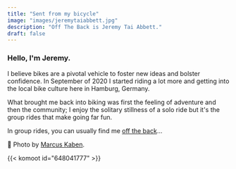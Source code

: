 ```yaml
---
title: "Sent from my bicycle"
image: "images/jeremytaiabbett.jpg"
description: "Off The Back is Jeremy Tai Abbett."
draft: false
---
```


### Hello, I'm Jeremy.

I believe bikes are a pivotal vehicle to foster new ideas and bolster confidence. In September of 2020 I started riding a lot more and getting into the local bike culture here in Hamburg, Germany.

What brought me back into biking was first the feeling of adventure and then the community; I enjoy the solitary stillness of a solo ride but it's the group rides that make going far fun.

In group rides, you can usually find me [off the back](https://www.instagram.com/_offtheback_/)...

📸 Photo by [Marcus Kaben](https://www.instagram.com/m.kabenfoto/).


{{< komoot id="648041777" >}}